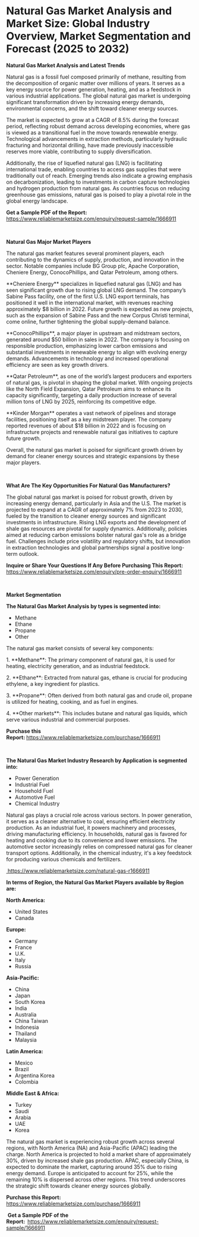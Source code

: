 <p><h1>Natural Gas Market Analysis and Market Size: Global Industry Overview, Market Segmentation and Forecast (2025 to 2032)</h1></p><p><strong>Natural Gas Market Analysis and Latest Trends</strong></p>
<p><p>Natural gas is a fossil fuel composed primarily of methane, resulting from the decomposition of organic matter over millions of years. It serves as a key energy source for power generation, heating, and as a feedstock in various industrial applications. The global natural gas market is undergoing significant transformation driven by increasing energy demands, environmental concerns, and the shift toward cleaner energy sources. </p><p>The market is expected to grow at a CAGR of 8.5% during the forecast period, reflecting robust demand across developing economies, where gas is viewed as a transitional fuel in the move towards renewable energy. Technological advancements in extraction methods, particularly hydraulic fracturing and horizontal drilling, have made previously inaccessible reserves more viable, contributing to supply diversification. </p><p>Additionally, the rise of liquefied natural gas (LNG) is facilitating international trade, enabling countries to access gas supplies that were traditionally out of reach. Emerging trends also indicate a growing emphasis on decarbonization, leading to investments in carbon capture technologies and hydrogen production from natural gas. As countries focus on reducing greenhouse gas emissions, natural gas is poised to play a pivotal role in the global energy landscape.</p></p>
<p><strong>Get a Sample PDF of the Report:&nbsp;</strong> <a href="https://www.reliablemarketsize.com/enquiry/request-sample/1666911?utm_campaign=2115&utm_medium=2&utm_source=Github&utm_content=ia&utm_term=16042025&utm_id=natural-gas">https://www.reliablemarketsize.com/enquiry/request-sample/1666911</a></p>
<p>&nbsp;</p>
<p><strong>Natural Gas Major Market Players</strong></p>
<p><p>The natural gas market features several prominent players, each contributing to the dynamics of supply, production, and innovation in the sector. Notable companies include BG Group plc, Apache Corporation, Cheniere Energy, ConocoPhillips, and Qatar Petroleum, among others.</p><p>**Cheniere Energy** specializes in liquefied natural gas (LNG) and has seen significant growth due to rising global LNG demand. The company’s Sabine Pass facility, one of the first U.S. LNG export terminals, has positioned it well in the international market, with revenues reaching approximately $8 billion in 2022. Future growth is expected as new projects, such as the expansion of Sabine Pass and the new Corpus Christi terminal, come online, further tightening the global supply-demand balance.</p><p>**ConocoPhillips**, a major player in upstream and midstream sectors, generated around $50 billion in sales in 2022. The company is focusing on responsible production, emphasizing lower carbon emissions and substantial investments in renewable energy to align with evolving energy demands. Advancements in technology and increased operational efficiency are seen as key growth drivers.</p><p>**Qatar Petroleum**, as one of the world’s largest producers and exporters of natural gas, is pivotal in shaping the global market. With ongoing projects like the North Field Expansion, Qatar Petroleum aims to enhance its capacity significantly, targeting a daily production increase of several million tons of LNG by 2025, reinforcing its competitive edge.</p><p>**Kinder Morgan** operates a vast network of pipelines and storage facilities, positioning itself as a key midstream player. The company reported revenues of about $18 billion in 2022 and is focusing on infrastructure projects and renewable natural gas initiatives to capture future growth.</p><p>Overall, the natural gas market is poised for significant growth driven by demand for cleaner energy sources and strategic expansions by these major players.</p></p>
<p>&nbsp;</p>
<p><strong>What Are The Key Opportunities For Natural Gas Manufacturers?</strong></p>
<p><p>The global natural gas market is poised for robust growth, driven by increasing energy demand, particularly in Asia and the U.S. The market is projected to expand at a CAGR of approximately 7% from 2023 to 2030, fueled by the transition to cleaner energy sources and significant investments in infrastructure. Rising LNG exports and the development of shale gas resources are pivotal for supply dynamics. Additionally, policies aimed at reducing carbon emissions bolster natural gas's role as a bridge fuel. Challenges include price volatility and regulatory shifts, but innovation in extraction technologies and global partnerships signal a positive long-term outlook.</p></p>
<p><strong>Inquire or Share Your Questions If Any Before Purchasing This Report:</strong> <a href="https://www.reliablemarketsize.com/enquiry/pre-order-enquiry/1666911?utm_campaign=2115&utm_medium=2&utm_source=Github&utm_content=ia&utm_term=16042025&utm_id=natural-gas">https://www.reliablemarketsize.com/enquiry/pre-order-enquiry/1666911</a></p>
<p>&nbsp;</p>
<p><strong>Market Segmentation</strong></p>
<p><strong>The Natural Gas Market Analysis by types is segmented into:</strong></p>
<p><ul><li>Methane</li><li>Ethane</li><li>Propane</li><li>Other</li></ul></p>
<p><p>The natural gas market consists of several key components: </p><p>1. **Methane**: The primary component of natural gas, it is used for heating, electricity generation, and as industrial feedstock.</p><p>2. **Ethane**: Extracted from natural gas, ethane is crucial for producing ethylene, a key ingredient for plastics.</p><p>3. **Propane**: Often derived from both natural gas and crude oil, propane is utilized for heating, cooking, and as fuel in engines.</p><p>4. **Other markets**: This includes butane and natural gas liquids, which serve various industrial and commercial purposes.</p></p>
<p><strong>Purchase this Report:&nbsp;</strong><a href="https://www.reliablemarketsize.com/purchase/1666911?utm_campaign=2115&utm_medium=2&utm_source=Github&utm_content=ia&utm_term=16042025&utm_id=natural-gas">https://www.reliablemarketsize.com/purchase/1666911</a></p>
<p>&nbsp;</p>
<p><strong>The Natural Gas Market Industry Research by Application is segmented into:</strong></p>
<p><ul><li>Power Generation</li><li>Industrial Fuel</li><li>Household Fuel</li><li>Automotive Fuel</li><li>Chemical Industry</li></ul></p>
<p><p>Natural gas plays a crucial role across various sectors. In power generation, it serves as a cleaner alternative to coal, ensuring efficient electricity production. As an industrial fuel, it powers machinery and processes, driving manufacturing efficiency. In households, natural gas is favored for heating and cooking due to its convenience and lower emissions. The automotive sector increasingly relies on compressed natural gas for cleaner transport options. Additionally, in the chemical industry, it's a key feedstock for producing various chemicals and fertilizers.</p></p>
<p><a href="https://www.reliablemarketsize.com/natural-gas-r1666911?utm_campaign=2115&utm_medium=2&utm_source=Github&utm_content=ia&utm_term=16042025&utm_id=natural-gas">&nbsp;https://www.reliablemarketsize.com/natural-gas-r1666911</a></p>
<p><strong>In terms of Region, the Natural Gas Market Players available by Region are:</strong></p>
<p>
    <p> <strong> North America: </strong>
        <ul>
            <li>United States</li>
            <li>Canada</li>
        </ul>
        </p> 
    <p> <strong> Europe: </strong>
        <ul>
            <li>Germany</li>
            <li>France</li>
            <li>U.K.</li>
            <li>Italy</li>
            <li>Russia</li>
        </ul>
        </p> 
    <p> <strong> Asia-Pacific: </strong>
        <ul>
            <li>China</li>
            <li>Japan</li>
            <li>South Korea</li>
            <li>India</li>
            <li>Australia</li>
            <li>China Taiwan</li>
            <li>Indonesia</li>
            <li>Thailand</li>
            <li>Malaysia</li>
        </ul>
        </p> 
    <p> <strong> Latin America: </strong>
        <ul>
            <li>Mexico</li>
            <li>Brazil</li>
            <li>Argentina Korea</li>
            <li>Colombia</li>
        </ul>
        </p> 
    <p> <strong> Middle East & Africa: </strong>
        <ul>
            <li>Turkey</li>
            <li>Saudi</li>
            <li>Arabia</li>
            <li>UAE</li>
            <li>Korea</li>
        </ul>
    </p>
    </p>
<p><p>The natural gas market is experiencing robust growth across several regions, with North America (NA) and Asia-Pacific (APAC) leading the charge. North America is projected to hold a market share of approximately 30%, driven by increased shale gas production. APAC, especially China, is expected to dominate the market, capturing around 35% due to rising energy demand. Europe is anticipated to account for 25%, while the remaining 10% is dispersed across other regions. This trend underscores the strategic shift towards cleaner energy sources globally.</p></p>
<p><strong>Purchase this Report: </strong><a href="https://www.reliablemarketsize.com/purchase/1666911?utm_campaign=2115&utm_medium=2&utm_source=Github&utm_content=ia&utm_term=16042025&utm_id=natural-gas">https://www.reliablemarketsize.com/purchase/1666911</a></p>
<p>&nbsp;<strong>Get a Sample PDF of the Report:&nbsp;&nbsp;</strong><a href="https://www.reliablemarketsize.com/enquiry/request-sample/1666911?utm_campaign=2115&utm_medium=2&utm_source=Github&utm_content=ia&utm_term=16042025&utm_id=natural-gas">https://www.reliablemarketsize.com/enquiry/request-sample/1666911</a></p>
<p><strong></strong></p>
<p><p></p><p></p><p></p></p>